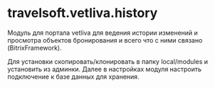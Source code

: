 # travelsoft.vetliva.history

Модуль для портала vetliva для ведения истории изменений и просмотра объектов бронирования и всего что с ними связано (BitrixFramework).

Для установки скопировать/клонировать в папку local/modules и установить из админки. Далее в настройках модуля настроить подключение к базе данных для хранения.